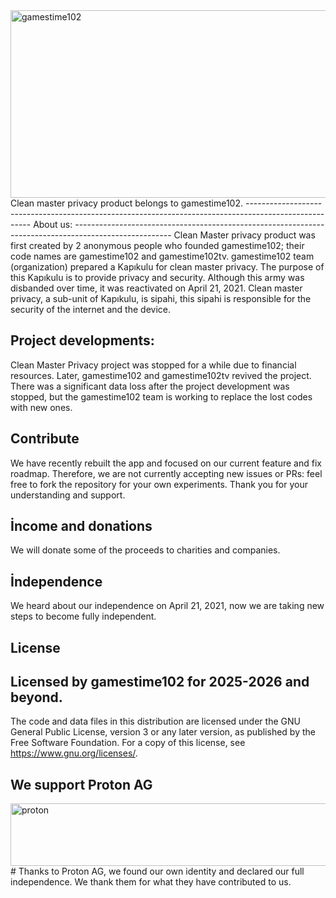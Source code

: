 <img src="https://avatars.githubusercontent.com/u/185417194?s=200&v=4" alt="gamestime102" size="300" height="300" width="1000" data-view-component="true"     class="gamestime102">
Clean master privacy product belongs to gamestime102.
------------------------------------------------------------------------------------------------------
About us:
------------------------------------------------------------------------------------------------------
Clean Master privacy product was first created by 2 anonymous people who founded gamestime102; their code names are gamestime102 and gamestime102tv. gamestime102 team (organization) prepared a Kapıkulu for clean master privacy. The purpose of this Kapıkulu is to provide privacy and security.
Although this army was disbanded over time, it was reactivated on April 21, 2021. Clean master privacy, a sub-unit of Kapıkulu, is sipahi, this sipahi is responsible for the security of the internet and the device. 

Project developments:
----------------------------------------------------------------------------------------------------
Clean Master Privacy project was stopped for a while due to financial resources. Later, gamestime102 and gamestime102tv revived the project. There was a significant data loss after the project development was stopped, but the gamestime102 team is working to replace the lost codes with new ones.

Contribute
------------------------------------------------------------------------------------------------------
We have recently rebuilt the app and focused on our current feature and fix roadmap. Therefore, we are not currently accepting new issues or PRs: feel free to fork the repository for your own experiments. Thank you for your understanding and support.

İncome and donations
-------------------------------------------------------------------------------------------------------
We will donate some of the proceeds to charities and companies.

İndependence
-------------------------------------------------------------------------------------------------------
We heard about our independence on April 21, 2021, now we are taking new steps to become fully independent.

License
--------------------------------------------------------------------------------------------------------
Licensed by gamestime102 for 2025-2026 and beyond.
--------------------------------------------------------------------------------------------------------

The code and data files in this distribution are licensed under the GNU General Public License, version 3 or any later version, as published by the Free Software Foundation. For a copy of this license, see https://www.gnu.org/licenses/.

We support Proton AG
--------------------------------------------------------------------------------------------------------
<img src="https://github.com/user-attachments/assets/8472e1a0-5605-404e-b906-1e8b69275595" alt="proton" size="300" height="100" width="1000" data-view-component="true"     class="proton">   # Thanks to Proton AG, we found our own identity and declared our full independence. We thank them for what they have contributed to us.
